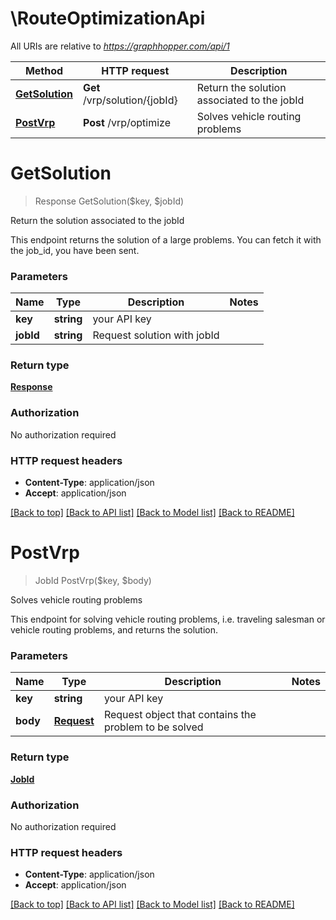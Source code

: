 # \RouteOptimizationApi

All URIs are relative to *https://graphhopper.com/api/1*

Method | HTTP request | Description
------------- | ------------- | -------------
[**GetSolution**](RouteOptimizationApi.md#GetSolution) | **Get** /vrp/solution/{jobId} | Return the solution associated to the jobId
[**PostVrp**](RouteOptimizationApi.md#PostVrp) | **Post** /vrp/optimize | Solves vehicle routing problems


# **GetSolution**
> Response GetSolution($key, $jobId)

Return the solution associated to the jobId

This endpoint returns the solution of a large problems. You can fetch it with the job_id, you have been sent. 


### Parameters

Name | Type | Description  | Notes
------------- | ------------- | ------------- | -------------
 **key** | **string**| your API key | 
 **jobId** | **string**| Request solution with jobId | 

### Return type

[**Response**](Response.md)

### Authorization

No authorization required

### HTTP request headers

 - **Content-Type**: application/json
 - **Accept**: application/json

[[Back to top]](#) [[Back to API list]](../README.md#documentation-for-api-endpoints) [[Back to Model list]](../README.md#documentation-for-models) [[Back to README]](../README.md)

# **PostVrp**
> JobId PostVrp($key, $body)

Solves vehicle routing problems

This endpoint for solving vehicle routing problems, i.e. traveling salesman or vehicle routing problems, and returns the solution. 


### Parameters

Name | Type | Description  | Notes
------------- | ------------- | ------------- | -------------
 **key** | **string**| your API key | 
 **body** | [**Request**](Request.md)| Request object that contains the problem to be solved | 

### Return type

[**JobId**](JobId.md)

### Authorization

No authorization required

### HTTP request headers

 - **Content-Type**: application/json
 - **Accept**: application/json

[[Back to top]](#) [[Back to API list]](../README.md#documentation-for-api-endpoints) [[Back to Model list]](../README.md#documentation-for-models) [[Back to README]](../README.md)

